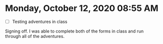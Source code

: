 # Monday, October 12, 2020 08:55 AM
- [ ] Testing adventures in class

Signing off. I was able to complete both of the forms in class and run through all of the adventures. 
